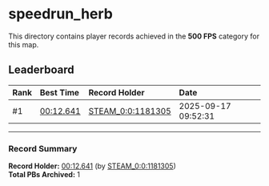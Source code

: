 # speedrun_herb

This directory contains player records achieved in the **500 FPS** category for this map.

## Leaderboard

| Rank | Best Time | Record Holder | Date                |
| :--- | :-------- | :------------ | :------------------ |
| #1   | [00:12.641](./00012641_STEAM_0_0_1181305_20250917-095231.zip) | [STEAM_0:0:1181305](https://speedrun16.com/profile/STEAM_0:0:1181305)   | 2025-09-17 09:52:31 |

---

### Record Summary
**Record Holder:** [00:12.641](./00012641_STEAM_0_0_1181305_20250917-095231.zip) (by [STEAM_0:0:1181305](https://speedrun16.com/profile/STEAM_0:0:1181305))  
**Total PBs Archived:** 1